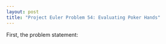 ```yaml
---
layout: post
title: "Project Euler Problem 54: Evaluating Poker Hands"
---
```


First, the problem statement:

